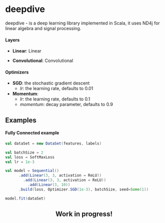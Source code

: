 # deepdive 

deepdive - is a deep learning library implemented in Scala, it uses ND4j for linear algebra and signal processing. 



#### Layers
- **Linear**: Linear
  
- **Convolutional**: Convolutional


#### Optimizers

- **SGD**: the stochastic gradient descent
  - *lr*: the learning rate, defaults to 0.01
- **Momentum**: 
  - *lr*: the learning rate, defaults to 0.1
  - *momentum*: decay parameter, defaults to 0.9

## Examples
#### Fully Connected example

```scala
val dataSet = new DataSet(features, labels)

val batchSize = 2
val loss = SoftMaxLoss
val lr = 1e-3

val model = Sequential()
      .add(Linear(3, 3, activation = ReLU))
        .add(Linear(3, 3, activation = ReLU))
          .add(Linear(3, 10))
      .build(loss, Optimizer.SGD(1e-3), batchSize, seed=Some(1))

model.fit(dataSet)

```

  <h2 align="center">Work in progress!</h2> 